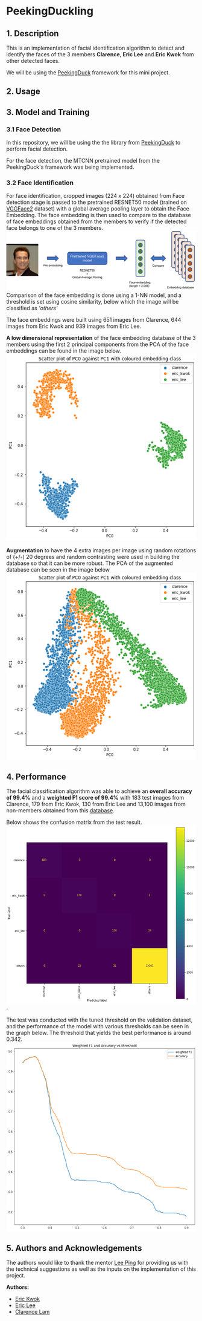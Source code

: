 # PeekingDuckling
## 1. Description
This is an implementation of facial identification algorithm to detect and identify the faces of the 3 members **Clarence**, **Eric Lee** and **Eric Kwok** from other detected faces.

We will be using the [PeekingDuck](https://github.com/aimakerspace/PeekingDuck) framework for this mini project.

## 2. Usage


## 3. Model and Training 

### 3.1 Face Detection
In this repository, we will be using the the library from [PeekingDuck](https://github.com/aimakerspace/PeekingDuck) to perform facial detection. 

For the face detection, the MTCNN pretrained model from the PeekingDuck's framework was being implemented.

### 3.2 Face Identification
For face identification, cropped images (224 x 224) obtained from Face detection stage is passed to the pretrained RESNET50 model (trained on [VGGFace2](https://arxiv.org/abs/1710.08092) dataset) with a global average pooling layer to obtain the Face Embedding. The face embedding is then used to compare to the database of face embeddings obtained from the members to verify if the detected face belongs to one of the 3 members.<br>
![Face classification](images/face_classification.png)
Comparison of the face embedding is done using a 1-NN model, and a threshold is set using cosine similarity, below which the image will be classified as _'others'_

The face embeddings were built using 651 images from Clarence, 644 images from Eric Kwok and 939 images from Eric Lee.

**A low dimensional representation** of the face embedding database of the 3 members using the first 2 principal components from the PCA of the face embeddings can be found in the image below. <br>
![PCA of members' face embeddings](images/embedding_clusters.png)

**Augmentation** to have the 4 extra images per image using random rotations of (+/-) 20 degrees and random contrasting were used in building the database so that it can be more robust. The PCA of the augmented database can be seen in the image below <br>
![PCA of members' face embeddings with augmentation](images/embedding_clusters_with_augment.png)

## 4. Performance 
The facial classification algorithm was able to achieve an **overall accuracy of 99.4%** and a **weighted F1 score of 99.4%** with 183 test images from Clarence, 179 from Eric Kwok, 130 from Eric Lee and 13,100 images from non-members obtained from this [database](http://vis-www.cs.umass.edu/lfw/#download). 

Below shows the confusion matrix from the test result. <br>
 ![confusion matrix of test result](./images/test_cm.png).

The test was conducted with the tuned threshold on the validation dataset, and the performance of the model with various thresholds can be seen in the graph below. The threshold that yields the best performance is around 0.342. <br>
![Performance vs various thresholds](./images/performance_vs_thresholds.png)

## 5. Authors and Acknowledgements
The authors would like to thank the mentor [Lee Ping](https://gitlab.aisingapore.net/ngleeping) for providing us with the technical suggestions as well as the inputs on the implementation of this project.

**Authors:**
* [Eric Kwok](https://gitlab.aisingapore.net/ngai_tung_kwok)
* [Eric Lee](https://gitlab.aisingapore.net/hong_yeow_lee)
* [Clarence Lam](https://gitlab.aisingapore.net/clarence_lam_wz)




